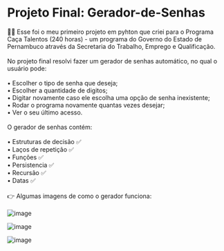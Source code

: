 ﻿# Projeto Final: Gerador-de-Senhas
👩‍💻 Esse foi o meu primeiro projeto em pyhton que criei para o Programa Caça Talentos (240 horas) - um programa do Governo do Estado de Pernambuco através da Secretaria do Trabalho, Emprego e Qualificação. <br>
<br>
No projeto final resolvi fazer um gerador de senhas automático, no qual o usuário pode: <br>
<br>• Escolher o tipo de senha que deseja;<br>• Escolher a quantidade de digitos;<br>• Digitar novamente caso ele escolha uma opção de senha inexistente;<br>• Rodar o programa novamente quantas vezes desejar;<br>• Ver o seu último acesso.<br>
<br>
O gerador de senhas contém: <br>
<br>• Estruturas de decisão :white_check_mark: <br>
• Laços de repetição :white_check_mark: <br>
• Funções :white_check_mark: <br>
• Persistencia :white_check_mark: <br>
• Recursão :white_check_mark: <br>
• Datas :white_check_mark: <br>
<br> :point_right: Algumas imagens de como o gerador funciona: <br>
<br>
![image](https://user-images.githubusercontent.com/120140302/206914296-7059e12e-74e3-453c-ba4b-c889a8c175b3.png)

![image](https://user-images.githubusercontent.com/120140302/206913820-7cd7b4a4-3c8c-488a-8781-8a5da8d97781.png)

![image](https://user-images.githubusercontent.com/120140302/206913196-74a0dbdb-2087-4f76-bf37-f4e6b612cd5d.png)



